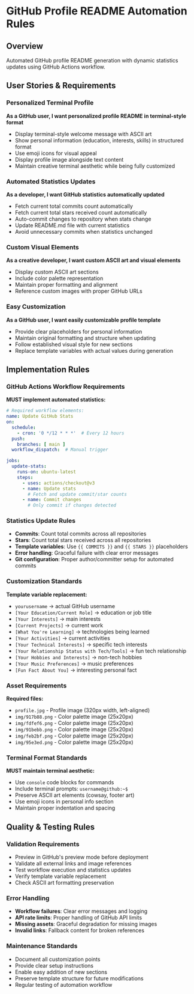 # GitHub Profile README Automation Rules

## Overview
Automated GitHub profile README generation with dynamic statistics updates using GitHub Actions workflow.

## User Stories & Requirements

### Personalized Terminal Profile
**As a GitHub user, I want personalized profile README in terminal-style format**
- Display terminal-style welcome message with ASCII art
- Show personal information (education, interests, skills) in structured format
- Use emoji icons for visual appeal
- Display profile image alongside text content
- Maintain creative terminal aesthetic while being fully customized

### Automated Statistics Updates
**As a developer, I want GitHub statistics automatically updated**
- Fetch current total commits count automatically
- Fetch current total stars received count automatically
- Auto-commit changes to repository when stats change
- Update README.md file with current statistics
- Avoid unnecessary commits when statistics unchanged

### Custom Visual Elements
**As a creative developer, I want custom ASCII art and visual elements**
- Display custom ASCII art sections
- Include color palette representation
- Maintain proper formatting and alignment
- Reference custom images with proper GitHub URLs

### Easy Customization
**As a GitHub user, I want easily customizable profile template**
- Provide clear placeholders for personal information
- Maintain original formatting and structure when updating
- Follow established visual style for new sections
- Replace template variables with actual values during generation

## Implementation Rules

### GitHub Actions Workflow Requirements
**MUST implement automated statistics:**
```yaml
# Required workflow elements:
name: Update GitHub Stats
on:
  schedule:
    - cron: '0 */12 * * *'  # Every 12 hours
  push:
    branches: [ main ]
  workflow_dispatch:  # Manual trigger

jobs:
  update-stats:
    runs-on: ubuntu-latest
    steps:
      - uses: actions/checkout@v3
      - name: Update stats
        # Fetch and update commit/star counts
      - name: Commit changes
        # Only commit if changes detected
```

### Statistics Update Rules
- **Commits**: Count total commits across all repositories
- **Stars**: Count total stars received across all repositories
- **Template variables**: Use `{{ COMMITS }}` and `{{ STARS }}` placeholders
- **Error handling**: Graceful failure with clear error messages
- **Git configuration**: Proper author/committer setup for automated commits

### Customization Standards
**Template variable replacement:**
- `yourusername` → actual GitHub username
- `[Your Education/Current Role]` → education or job title
- `[Your Interests]` → main interests
- `[Current Projects]` → current work
- `[What You're Learning]` → technologies being learned
- `[Your Activities]` → current activities
- `[Your Technical Interests]` → specific tech interests
- `[Your Relationship Status with Tech/Tools]` → fun tech relationship
- `[Your Hobbies and Interests]` → non-tech hobbies
- `[Your Music Preferences]` → music preferences
- `[Fun Fact About You]` → interesting personal fact

### Asset Requirements
**Required files:**
- `profile.jpg` - Profile image (320px width, left-aligned)
- `img/917b88.png` - Color palette image (25x20px)
- `img/fdfef6.png` - Color palette image (25x20px)
- `img/91bebb.png` - Color palette image (25x20px)
- `img/feb2bf.png` - Color palette image (25x20px)
- `img/95e3ed.png` - Color palette image (25x20px)

### Terminal Format Standards
**MUST maintain terminal aesthetic:**
- Use `console` code blocks for commands
- Include terminal prompts: `username@github:~$`
- Preserve ASCII art elements (cowsay, footer art)
- Use emoji icons in personal info section
- Maintain proper indentation and spacing

## Quality & Testing Rules

### Validation Requirements
- Preview in GitHub's preview mode before deployment
- Validate all external links and image references
- Test workflow execution and statistics updates
- Verify template variable replacement
- Check ASCII art formatting preservation

### Error Handling
- **Workflow failures**: Clear error messages and logging
- **API rate limits**: Proper handling of GitHub API limits
- **Missing assets**: Graceful degradation for missing images
- **Invalid links**: Fallback content for broken references

### Maintenance Standards
- Document all customization points
- Provide clear setup instructions
- Enable easy addition of new sections
- Preserve template structure for future modifications
- Regular testing of automation workflow